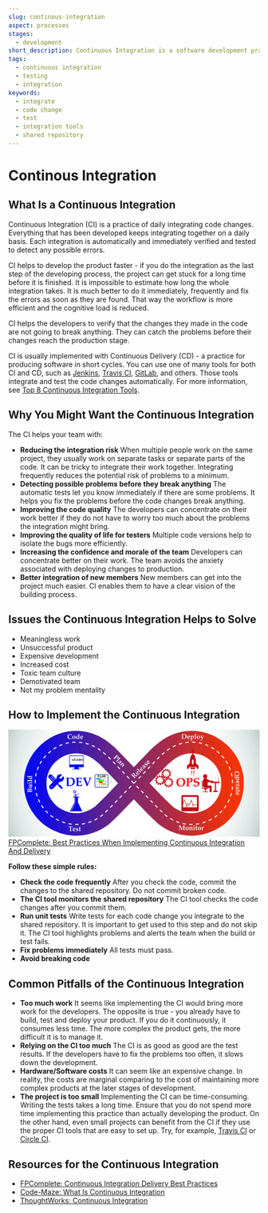```yaml
---
slug: continous-integration
aspect: processes
stages: 
  - development
short_description: Continuous Integration is a software development practice that makes developers integrate code changes into a shared repository routinely and frequently. Usually, each person integrates at least daily and that ensures them that their code changes do not break anything.
tags:
  - continuous integration
  - testing
  - integration
keywords:
  - integrate
  - code change
  - test
  - integration tools
  - shared repository
---
```


# Continous Integration

## What Is a Continuous Integration

Continuous Integration (CI) is a practice of daily integrating code changes. Everything that has been developed keeps integrating together on a daily basis. Each integration is automatically and immediately verified and tested to detect any possible errors. 

CI helps to develop the product faster - if you do the integration as the last step of the developing process, the project can get stuck for a long time before it is finished. It is impossible to estimate how long the whole integration takes. It is much better to do it immediately, frequently and fix the errors as soon as they are found. That way the workflow is more efficient and the cognitive load is reduced.

CI helps the developers to verify that the changes they made in the code are not going to break anything. They can catch the problems before their changes reach the production stage.

CI is usually implemented with Continuous Delivery (CD) - a practice for producing software in short cycles. You can use one of many tools for both CI and CD, such as [Jenkins](https://jenkins.io/), [Travis CI](https://travis-ci.org/), [GitLab](https://about.gitlab.com/), and others. Those tools integrate and test the code changes automatically. For more information, see [Top 8 Continuous Integration Tools](https://code-maze.com/top-8-continuous-integration-tools/).

## Why You Might Want the Continuous Integration

The CI helps your team with:
- **Reducing the integration risk**
  When multiple people work on the same project, they usually work on separate tasks or separate parts of the code. It can be tricky to integrate their work together. Integrating frequently reduces the potential risk of problems to a minimum.
- **Detecting possible problems before they break anything**
  The automatic tests let you know immediately if there are some problems. It helps you fix the problems before the code changes break anything.
- **Improving the code quality**
  The developers can concentrate on their work better if they do not have to worry too much about the problems the integration might bring.
- **Improving the quality of life for testers**
  Multiple code versions help to isolate the bugs more efficiently.
- **Increasing the confidence and morale of the team**
  Developers can concentrate better on their work. The team avoids the anxiety associated with deploying changes to production.
- **Better integration of new members**
  New members can get into the project much easier. CI enables them to have a clear vision of the building process.

## Issues the Continuous Integration Helps to Solve
- Meaningless work
- Unsuccessful product
- Expensive development
- Increased cost
- Toxic team culture
- Demotivated team
- Not my problem mentality


## How to Implement the Continuous Integration

![Continuous Integration](/files/continuous_integration.jpg)
[FPComplete: Best Practices When Implementing Continuous Integration And Delivery](https://www.fpcomplete.com/blog/continuous-integration-delivery-best-practices)

**Follow these simple rules:**

- **Check the code frequently**
  After you check the code, commit the changes to the shared repository. Do not commit broken code.
- **The CI tool monitors the shared repository**
  The CI tool checks the code changes after you commit them.
- **Run unit tests**
  Write tests for each code change you integrate to the shared repository. It is important to get used to this step and do not skip it. The CI tool highlights problems and alerts the team when the build or test fails.
- **Fix problems immediately**
  All tests must pass.
- **Avoid breaking code**

## Common Pitfalls of the Continuous Integration

- **Too much work**
  It seems like implementing the CI would bring more work for the developers. The opposite is true - you already have to build, test and deploy your product. If you do it continuously, it consumes less time. The more complex the product gets, the more difficult it is to manage it. 
- **Relying on the CI too much**
  The CI is as good as good are the test results. If the developers have to fix the problems too often, it slows down the development.
- **Hardware/Software costs**
  It can seem like an expensive change. In reality, the costs are marginal comparing to the cost of maintaining more complex products at the later stages of development.
- **The project is too small**
  Implementing the CI can be time-consuming. Writing the tests takes a long time. Ensure that you do not spend more time implementing this practice than actually developing the product. On the other hand, even small projects can benefit from the CI if they use the proper CI tools that are easy to set up. Try, for example, [Travis CI](https://travis-ci.org/) or [Circle CI](https://circleci.com/).

## Resources for the Continuous Integration
- [FPComplete: Continuous Integration Delivery Best Practices](https://www.fpcomplete.com/blog/continuous-integration-delivery-best-practices) 
- [Code-Maze: What Is Continuous Integration](https://code-maze.com/what-is-continuous-integration/#benefitsofci)
- [ThoughtWorks: Continuous Integration](https://www.thoughtworks.com/continuous-integration)
